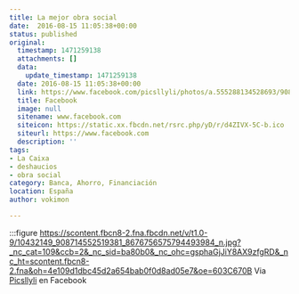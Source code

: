 ```yaml
---
title: La mejor obra social
date:  2016-08-15 11:05:38+00:00
status: published
original:
  timestamp: 1471259138
  attachments: []
  data:
    update_timestamp: 1471259138
  date: 2016-08-15 11:05:38+00:00
  link: https://www.facebook.com/picsllyli/photos/a.555288134528693/908714552519381/?type=3&theater
  title: Facebook
  image: null
  sitename: www.facebook.com
  siteicon: https://static.xx.fbcdn.net/rsrc.php/yD/r/d4ZIVX-5C-b.ico
  siteurl: https://www.facebook.com
  description: ''
tags:
- La Caixa
- deshaucios
- obra social
category: Banca, Ahorro, Financiación
location: España
author: vokimon

---
```


:::figure https://scontent.fbcn8-2.fna.fbcdn.net/v/t1.0-9/10432149_908714552519381_8676756575794493984_n.jpg?_nc_cat=109&ccb=2&_nc_sid=ba80b0&_nc_ohc=gsphaGjJiY8AX9zfgRD&_nc_ht=scontent.fbcn8-2.fna&oh=4e109d1dbc45d2a654bab0f0d8ad05e7&oe=603C670B
	Via [Picsllyli](https://www.facebook.com/picsllyli/photos/a.555288134528693/908714552519381/?type=3&theater) en Facebook



